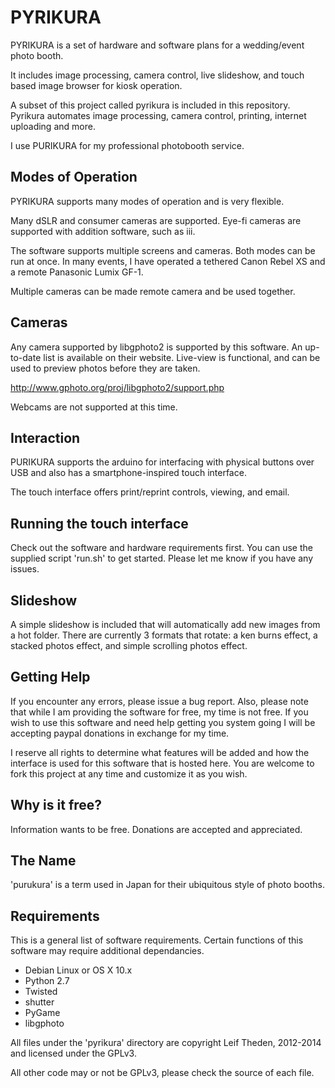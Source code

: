 PYRIKURA
========

PYRIKURA is a set of hardware and software plans for a wedding/event photo booth.

It includes image processing, camera control, live slideshow, and touch based
image browser for kiosk operation.

A subset of this project called pyrikura is included in this repository.
Pyrikura automates image processing, camera control, printing, internet
uploading and more.

I use PURIKURA for my professional photobooth service.


Modes of Operation
------------------

PYRIKURA supports many modes of operation and is very flexible.

Many dSLR and consumer cameras are supported.  Eye-fi cameras are supported
with addition software, such as iii.

The software supports multiple screens and cameras.  Both modes can be run at
once.  In many events, I have operated a tethered Canon Rebel XS and a remote
Panasonic Lumix GF-1.

Multiple cameras can be made remote camera and be used together.


Cameras
-------

Any camera supported by libgphoto2 is supported by this software.  An up-to-date
list is available on their website.  Live-view is functional, and can be used
to preview photos before they are taken.

http://www.gphoto.org/proj/libgphoto2/support.php

Webcams are not supported at this time.


Interaction
-----------

PURIKURA supports the arduino for interfacing with physical buttons over USB
and also has a smartphone-inspired touch interface.

The touch interface offers print/reprint controls, viewing, and email.


Running the touch interface
---------------------------

Check out the software and hardware requirements first.  You can use the
supplied script 'run.sh' to get started.  Please let me know if you have any
issues.


Slideshow
---------

A simple slideshow is included that will automatically add new images from a
hot folder.  There are currently 3 formats that rotate: a ken burns effect, a
stacked photos effect, and simple scrolling photos effect.


Getting Help
------------

If you encounter any errors, please issue a bug report.  Also, please note that
while I am providing the software for free, my time is not free.  If you wish to
use this software and need help getting you system going I will be accepting
paypal donations in exchange for my time.

I reserve all rights to determine what features will be added and how the
interface is used for this software that is hosted here.  You are welcome to
fork this project at any time and customize it as you wish.


Why is it free?
---------------

Information wants to be free.  Donations are accepted and appreciated.


The Name
--------

'purukura' is a term used in Japan for their ubiquitous style of photo booths.


Requirements
------------

This is a general list of software requirements.  Certain functions of this
software may require additional dependancies.

-  Debian Linux or OS X 10.x
-  Python 2.7
-  Twisted
-  shutter
-  PyGame
-  libgphoto


All files under the 'pyrikura' directory are copyright Leif Theden, 2012-2014
and licensed under the GPLv3.

All other code may or not be GPLv3, please check the source of each file.
